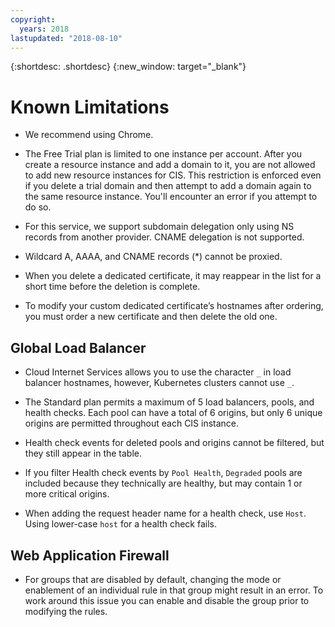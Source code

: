 ```yaml
---
copyright:
  years: 2018
lastupdated: "2018-08-10"
---
```


{:shortdesc: .shortdesc}
{:new_window: target="_blank"}

# Known Limitations

 * We recommend using Chrome.
 
 * The Free Trial plan is limited to one instance per account. After you create a resource instance and add a domain to it, you are not allowed to add new resource instances for CIS. This restriction is enforced even if you delete a trial domain and then attempt to add a domain again to the same resource instance. You'll encounter an error if you attempt to do so.

 * For this service, we support subdomain delegation only using NS records from another provider. CNAME delegation is not supported.
  
 * Wildcard A, AAAA, and CNAME records (*) cannot be proxied.

 * When you delete a dedicated certificate, it may reappear in the list for a short time before the deletion is complete.
 
 * To modify your custom dedicated certificate’s hostnames after ordering, you must order a new certificate and then delete the old one. 

## Global Load Balancer
 * Cloud Internet Services allows you to use the character `_` in load balancer hostnames, however, Kubernetes clusters cannot use `_`. 

 * The Standard plan permits a maximum of 5 load balancers, pools, and health checks. Each pool can have a total of 6 origins, but only 6 unique origins are permitted throughout each CIS instance.

* Health check events for deleted pools and origins cannot be filtered, but they still appear in the table.

* If you filter Health check events by `Pool Health`, `Degraded` pools are included because they technically are healthy, but may contain 1 or more critical origins.

* When adding the request header name for a health check, use `Host`. Using lower-case `host` for a health check fails.

## Web Application Firewall
 * For groups that are disabled by default, changing the mode or enablement of an individual rule in that group might result in an error. To work around this issue you can enable and disable the group prior to modifying the rules.
